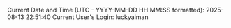 Current Date and Time (UTC - YYYY-MM-DD HH:MM:SS formatted): 2025-08-13 22:51:40
Current User's Login: luckyaiman
